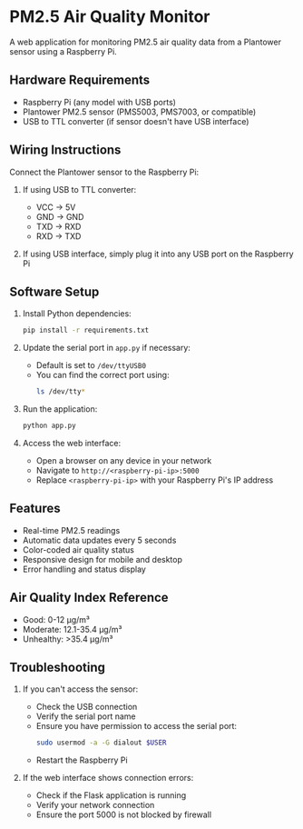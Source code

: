 # PM2.5 Air Quality Monitor

A web application for monitoring PM2.5 air quality data from a Plantower sensor using a Raspberry Pi.

## Hardware Requirements

- Raspberry Pi (any model with USB ports)
- Plantower PM2.5 sensor (PMS5003, PMS7003, or compatible)
- USB to TTL converter (if sensor doesn't have USB interface)

## Wiring Instructions

Connect the Plantower sensor to the Raspberry Pi:

1. If using USB to TTL converter:
   - VCC → 5V
   - GND → GND
   - TXD → RXD
   - RXD → TXD

2. If using USB interface, simply plug it into any USB port on the Raspberry Pi

## Software Setup

1. Install Python dependencies:
   ```bash
   pip install -r requirements.txt
   ```

2. Update the serial port in `app.py` if necessary:
   - Default is set to `/dev/ttyUSB0`
   - You can find the correct port using:
     ```bash
     ls /dev/tty*
     ```

3. Run the application:
   ```bash
   python app.py
   ```

4. Access the web interface:
   - Open a browser on any device in your network
   - Navigate to `http://<raspberry-pi-ip>:5000`
   - Replace `<raspberry-pi-ip>` with your Raspberry Pi's IP address

## Features

- Real-time PM2.5 readings
- Automatic data updates every 5 seconds
- Color-coded air quality status
- Responsive design for mobile and desktop
- Error handling and status display

## Air Quality Index Reference

- Good: 0-12 µg/m³
- Moderate: 12.1-35.4 µg/m³
- Unhealthy: >35.4 µg/m³

## Troubleshooting

1. If you can't access the sensor:
   - Check the USB connection
   - Verify the serial port name
   - Ensure you have permission to access the serial port:
     ```bash
     sudo usermod -a -G dialout $USER
     ```
   - Restart the Raspberry Pi

2. If the web interface shows connection errors:
   - Check if the Flask application is running
   - Verify your network connection
   - Ensure the port 5000 is not blocked by firewall 